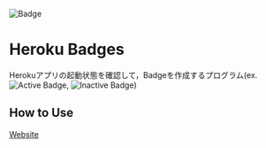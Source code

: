 ![Badge](https://heroku-booting-badge.herokuapp.com/badge?app=heroku-booting-badge)

# Heroku Badges

Herokuアプリの起動状態を確認して，Badgeを作成するプログラム(ex. ![Active Badge](https://heroku-booting-badge.herokuapp.com/badge?app=heroku-booting-badge), ![Inactive Badge](https://heroku-booting-badge.herokuapp.com/badge?app=0-non-existent-apps))

## How to Use

[Website](https://heroku-booting-badge.herokuapp.com/)